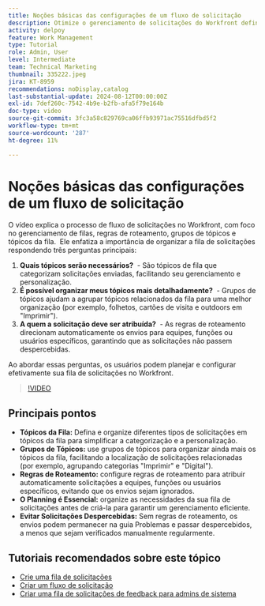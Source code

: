 ```yaml
---
title: Noções básicas das configurações de um fluxo de solicitação
description: Otimize o gerenciamento de solicitações do Workfront definindo tópicos da fila, usando grupos de tópicos, definindo regras de roteamento, planejando com antecedência e garantindo que os envios não sejam ignorados para aumentar a eficiência.
activity: delpoy
feature: Work Management
type: Tutorial
role: Admin, User
level: Intermediate
team: Technical Marketing
thumbnail: 335222.jpeg
jira: KT-8959
recommendations: noDisplay,catalog
last-substantial-update: 2024-08-12T00:00:00Z
exl-id: 7def260c-7542-4b9e-b2fb-afa5f79e164b
doc-type: video
source-git-commit: 3fc3a58c829769ca06ffb93971ac75516dfbd5f2
workflow-type: tm+mt
source-wordcount: '287'
ht-degree: 11%

---
```


# Noções básicas das configurações de um fluxo de solicitação

O vídeo explica o processo de fluxo de solicitações no Workfront, com foco no gerenciamento de filas, regras de roteamento, grupos de tópicos e tópicos da fila. &#x200B; Ele enfatiza a importância de organizar a fila de solicitações respondendo três perguntas principais:

1. **Quais tópicos serão necessários?** &#x200B; - São tópicos de fila que categorizam solicitações enviadas, facilitando seu gerenciamento e personalização. &#x200B;
1. **É possível organizar meus tópicos mais detalhadamente?** &#x200B; - Grupos de tópicos ajudam a agrupar tópicos relacionados da fila para uma melhor organização (por exemplo, folhetos, cartões de visita e outdoors em &quot;Imprimir&quot;). &#x200B;
1. **A quem a solicitação deve ser atribuída?** &#x200B; - As regras de roteamento direcionam automaticamente os envios para equipes, funções ou usuários específicos, garantindo que as solicitações não passem despercebidas. &#x200B;

Ao abordar essas perguntas, os usuários podem planejar e configurar efetivamente sua fila de solicitações no Workfront. &#x200B;

>[!VIDEO](https://video.tv.adobe.com/v/335222/?quality=12&learn=on&enablevpops)

## Principais pontos

* **Tópicos da Fila:** Defina e organize diferentes tipos de solicitações em tópicos da fila para simplificar a categorização e a personalização. &#x200B;
* **Grupos de Tópicos:** use grupos de tópicos para organizar ainda mais os tópicos da fila, facilitando a localização de solicitações relacionadas (por exemplo, agrupando categorias &quot;Imprimir&quot; e &quot;Digital&quot;). &#x200B;
* **Regras de Roteamento:** configure regras de roteamento para atribuir automaticamente solicitações a equipes, funções ou usuários específicos, evitando que os envios sejam ignorados. &#x200B;
* **O Planning é Essencial:** organize as necessidades da sua fila de solicitações antes de criá-la para garantir um gerenciamento eficiente. &#x200B;
* **Evitar Solicitações Despercebidas:** Sem regras de roteamento, os envios podem permanecer na guia Problemas e passar despercebidos, a menos que sejam verificados manualmente regularmente. &#x200B;

## Tutoriais recomendados sobre este tópico

* [Crie uma fila de solicitações](/help/manage-work/request-queues/create-a-request-queue.md)
* [Criar um fluxo de solicitação](/help/manage-work/request-queues/create-a-request-flow.md)
* [Criar uma fila de solicitações de feedback para admins de sistema](/help/manage-work/request-queues/create-a-system-admin-feedback-request-queue.md)
